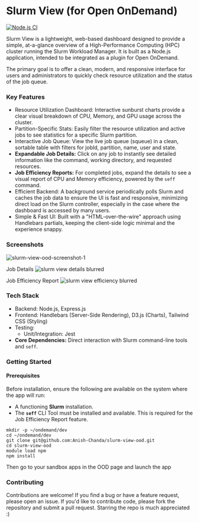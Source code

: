 # Slurm View (for Open OnDemand)
[![Node.js CI](https://github.com/Anish-Chanda/slurm-view-ood/actions/workflows/node-ci.yml/badge.svg)](https://github.com/Anish-Chanda/slurm-view-ood/actions/workflows/node-ci.yml)

Slurm View is a lightweight, web-based dashboard designed to provide a simple, at-a-glance overview of a High-Performance Computing (HPC) cluster running the Slurm Workload Manager. It is built as a Node.js application, intended to be integrated as a plugin for Open OnDemand.

The primary goal is to offer a clean, modern, and responsive interface for users and administrators to quickly check resource utilization and the status of the job queue.

### Key Features
- Resource Utilization Dashboard: Interactive sunburst charts provide a clear visual breakdown of CPU, Memory, and GPU usage across the cluster.
- Partition-Specific Stats: Easily filter the resource utilization and active jobs to see statistics for a specific Slurm partition.
- Interactive Job Queue: View the live job queue (squeue) in a clean, sortable table with filters for jobId, partition, name, user and state.
- **Expandable Job Details:** Click on any job to instantly see detailed information like the command, working directory, and requested resources.
- **Job Efficiency Reports:** For completed jobs, expand the details to see a visual report of CPU and Memory efficiency, powered by the `seff` command.
- Efficient Backend: A background service periodically polls Slurm and caches the job data to ensure the UI is fast and responsive, minimizing direct load on the Slurm controller, especially in the case where the dashboard is accessed by many users.
- Simple & Fast UI: Built with a "HTML-over-the-wire" approach using Handlebars partials, keeping the client-side logic minimal and the experience snappy.

### Screenshots
![slurm-view-ood-screenshot-1](https://github.com/user-attachments/assets/7c0df7c8-b245-4186-aec9-b4e65e9de47d)

Job Details
![slurm view details blurred](https://github.com/user-attachments/assets/f0372b92-3903-443c-8f01-5deb15eefc96)

Job Efficiency Report
![slurm view efficiency blurred](https://github.com/user-attachments/assets/451c2eb6-a585-4e64-b981-4bc711cd849a)



### Tech Stack
- Backend: Node.js, Express.js
- Frontend: Handlebars (Server-Side Rendering), D3.js (Charts), Tailwind CSS (Styling)
- Testing:
    - Unit/Integration: Jest
- **Core Dependencies:** Direct interaction with Slurm command-line tools and `seff`.

### Getting Started

#### Prerequisites
Before installation, ensure the following are available on the system where the app will run:
- A functioning **Slurm** installation.
- The **`seff`** CLI Tool must be installed and available. This is required for the Job Efficiency Report feature. 

```
mkdir -p ~/ondemand/dev
cd ~/ondemand/dev
git clone git@github.com:Anish-Chanda/slurm-view-ood.git
cd slurm-view-ood
module load npm
npm install
```
Then go to your sandbox apps in the OOD page and launch the app

### Contributing
Contributions are welcome! If you find a bug or have a feature request, please open an issue. If you'd like to contribute code, please fork the repository and submit a pull request. Starring the repo is much appreciated :)
